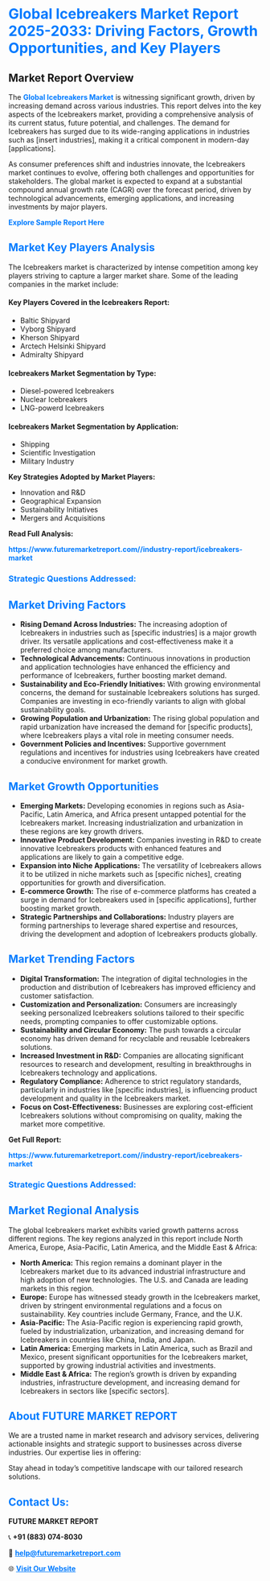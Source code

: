 <h1 style="color: #007BFF;">Global Icebreakers Market Report 2025-2033: Driving Factors, Growth Opportunities, and Key Players</h1>

<section id="overview">
<h2>Market Report Overview</h2>
<p>The <a href="https://www.futuremarketreport.com//industry-report/icebreakers-market" style="color: #007BFF; text-decoration: none;"><strong>Global Icebreakers Market</strong></a> is witnessing significant growth, driven by increasing demand across various industries. This report delves into the key aspects of the Icebreakers market, providing a comprehensive analysis of its current status, future potential, and challenges. The demand for Icebreakers has surged due to its wide-ranging applications in industries such as [insert industries], making it a critical component in modern-day [applications].</p>
<p>As consumer preferences shift and industries innovate, the Icebreakers market continues to evolve, offering both challenges and opportunities for stakeholders. The global market is expected to expand at a substantial compound annual growth rate (CAGR) over the forecast period, driven by technological advancements, emerging applications, and increasing investments by major players.</p>
</section>

<section id="overview">
<p><a href="https://www.futuremarketreport.com//request-sample/reportId=87968" style="color: #007BFF; text-decoration: none;"><strong>Explore Sample Report Here</strong></a></p>
</section>

<section id="key-players">
<h2 style="color: #007BFF;">Market Key Players Analysis</h2>
<p>The Icebreakers market is characterized by intense competition among key players striving to capture a larger market share. Some of the leading companies in the market include:</p>
<h4>Key Players Covered in the Icebreakers Report:</h4>
<ul><li>Baltic Shipyard</li><li>Vyborg Shipyard</li><li>Kherson Shipyard</li><li>Arctech Helsinki Shipyard</li><li>Admiralty Shipyard</li></ul>
<h4>Icebreakers Market Segmentation by Type:</h4>
<ul><li>Diesel-powered Icebreakers</li><li>Nuclear Icebreakers</li><li>LNG-powerd Icebreakers</li></ul>

<h4>Icebreakers Market Segmentation by Application:</h4>
<ul><li>Shipping</li><li>Scientific Investigation</li><li>Military Industry</li></ul>
<p><strong>Key Strategies Adopted by Market Players:</strong></p>
<ul>
<li>Innovation and R&D</li>
<li>Geographical Expansion</li>
<li>Sustainability Initiatives</li>
<li>Mergers and Acquisitions</li>
</ul>
</section>

<section>
<p><strong>Read Full Analysis: </strong></p><a href="https://www.futuremarketreport.com//industry-report/icebreakers-market" style="color: #007BFF; text-decoration: none;"><strong>https://www.futuremarketreport.com//industry-report/icebreakers-market</strong></a>
<h3 style="color: #007BFF;">Strategic Questions Addressed:</h3>
</section>

<section id="driving-factors">
<h2 style="color: #007BFF;">Market Driving Factors</h2>
<ul>
<li><strong>Rising Demand Across Industries:</strong> The increasing adoption of Icebreakers in industries such as [specific industries] is a major growth driver. Its versatile applications and cost-effectiveness make it a preferred choice among manufacturers.</li>
<li><strong>Technological Advancements:</strong> Continuous innovations in production and application technologies have enhanced the efficiency and performance of Icebreakers, further boosting market demand.</li>
<li><strong>Sustainability and Eco-Friendly Initiatives:</strong> With growing environmental concerns, the demand for sustainable Icebreakers solutions has surged. Companies are investing in eco-friendly variants to align with global sustainability goals.</li>
<li><strong>Growing Population and Urbanization:</strong> The rising global population and rapid urbanization have increased the demand for [specific products], where Icebreakers plays a vital role in meeting consumer needs.</li>
<li><strong>Government Policies and Incentives:</strong> Supportive government regulations and incentives for industries using Icebreakers have created a conducive environment for market growth.</li>
</ul>
</section>

<section id="growth-opportunities">
<h2 style="color: #007BFF;">Market Growth Opportunities</h2>
<ul>
<li><strong>Emerging Markets:</strong> Developing economies in regions such as Asia-Pacific, Latin America, and Africa present untapped potential for the Icebreakers market. Increasing industrialization and urbanization in these regions are key growth drivers.</li>
<li><strong>Innovative Product Development:</strong> Companies investing in R&D to create innovative Icebreakers products with enhanced features and applications are likely to gain a competitive edge.</li>
<li><strong>Expansion into Niche Applications:</strong> The versatility of Icebreakers allows it to be utilized in niche markets such as [specific niches], creating opportunities for growth and diversification.</li>
<li><strong>E-commerce Growth:</strong> The rise of e-commerce platforms has created a surge in demand for Icebreakers used in [specific applications], further boosting market growth.</li>
<li><strong>Strategic Partnerships and Collaborations:</strong> Industry players are forming partnerships to leverage shared expertise and resources, driving the development and adoption of Icebreakers products globally.</li>
</ul>
</section>

<section id="trending-factors">
<h2 style="color: #007BFF;">Market Trending Factors</h2>
<ul>
<li><strong>Digital Transformation:</strong> The integration of digital technologies in the production and distribution of Icebreakers has improved efficiency and customer satisfaction.</li>
<li><strong>Customization and Personalization:</strong> Consumers are increasingly seeking personalized Icebreakers solutions tailored to their specific needs, prompting companies to offer customizable options.</li>
<li><strong>Sustainability and Circular Economy:</strong> The push towards a circular economy has driven demand for recyclable and reusable Icebreakers solutions.</li>
<li><strong>Increased Investment in R&D:</strong> Companies are allocating significant resources to research and development, resulting in breakthroughs in Icebreakers technology and applications.</li>
<li><strong>Regulatory Compliance:</strong> Adherence to strict regulatory standards, particularly in industries like [specific industries], is influencing product development and quality in the Icebreakers market.</li>
<li><strong>Focus on Cost-Effectiveness:</strong> Businesses are exploring cost-efficient Icebreakers solutions without compromising on quality, making the market more competitive.</li>
</ul>
</section>

<section>
<p><strong>Get Full Report: </strong></p><a href="https://www.futuremarketreport.com//industry-report/icebreakers-market" style="color: #007BFF; text-decoration: none;"><strong>https://www.futuremarketreport.com//industry-report/icebreakers-market</strong></a>
<h3 style="color: #007BFF;">Strategic Questions Addressed:</h3>
</section>


<section id="regional-analysis">
<h2 style="color: #007BFF;">Market Regional Analysis</h2>
<p>The global Icebreakers market exhibits varied growth patterns across different regions. The key regions analyzed in this report include North America, Europe, Asia-Pacific, Latin America, and the Middle East & Africa:</p>
<ul>
<li><strong>North America:</strong> This region remains a dominant player in the Icebreakers market due to its advanced industrial infrastructure and high adoption of new technologies. The U.S. and Canada are leading markets in this region.</li>
<li><strong>Europe:</strong> Europe has witnessed steady growth in the Icebreakers market, driven by stringent environmental regulations and a focus on sustainability. Key countries include Germany, France, and the U.K.</li>
<li><strong>Asia-Pacific:</strong> The Asia-Pacific region is experiencing rapid growth, fueled by industrialization, urbanization, and increasing demand for Icebreakers in countries like China, India, and Japan.</li>
<li><strong>Latin America:</strong> Emerging markets in Latin America, such as Brazil and Mexico, present significant opportunities for the Icebreakers market, supported by growing industrial activities and investments.</li>
<li><strong>Middle East & Africa:</strong> The region’s growth is driven by expanding industries, infrastructure development, and increasing demand for Icebreakers in sectors like [specific sectors].</li>
</ul>
</section>

<footer>
<h2 style="color: #007BFF;">About FUTURE MARKET REPORT</h2>
<p>We are a trusted name in market research and advisory services, delivering actionable insights and strategic support to businesses across diverse industries. Our expertise lies in offering:</p>

<p>Stay ahead in today’s competitive landscape with our tailored research solutions.</p>

<h2 style="color: #007BFF;">Contact Us:</h2>
<p><strong>FUTURE MARKET REPORT</strong></p>
<p>📞 <strong>+91 (883) 074-8030</strong></p>
<p>📧 <strong><a href="mailto:help@futuremarketreport.com" style="color: #007BFF;">help@futuremarketreport.com</a></strong></p>
<p>🌐 <strong><a href="https://www.futuremarketreport.com/" style="color: #007BFF;">Visit Our Website</a></strong></p>
</footer>